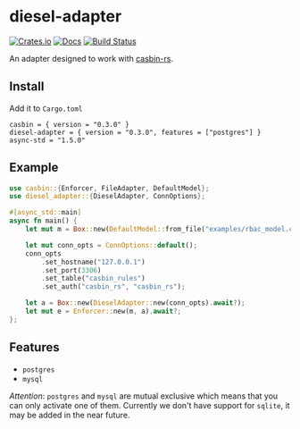 # diesel-adapter

[![Crates.io](https://img.shields.io/crates/v/diesel-adapter.svg)](https://crates.io/crates/diesel-adapter)
[![Docs](https://docs.rs/diesel-adapter/badge.svg)](https://docs.rs/diesel-adapter)
[![Build Status](https://travis-ci.org/casbin-rs/diesel-adapter.svg?branch=master)](https://travis-ci.org/casbin-rs/diesel-adapter)

An adapter designed to work with [casbin-rs](https://github.com/casbin/casbin-rs).


## Install

Add it to `Cargo.toml`

```
casbin = { version = "0.3.0" }
diesel-adapter = { version = "0.3.0", features = ["postgres"] }
async-std = "1.5.0"
```


## Example

```rust
use casbin::{Enforcer, FileAdapter, DefaultModel};
use diesel_adapter::{DieselAdapter, ConnOptions};

#[async_std::main]
async fn main() {
    let mut m = Box::new(DefaultModel::from_file("examples/rbac_model.conf").await?);

    let mut conn_opts = ConnOptions::default();
    conn_opts
        .set_hostname("127.0.0.1")
        .set_port(3306)
        .set_table("casbin_rules")
        .set_auth("casbin_rs", "casbin_rs");

    let a = Box::new(DieselAdapter::new(conn_opts).await?);
    let mut e = Enforcer::new(m, a).await?;
};
```

## Features

- `postgres`
- `mysql`

*Attention*: `postgres` and `mysql` are mutual exclusive which means that you can only activate one of them. Currently we don't have support for `sqlite`, it may be added in the near future.
